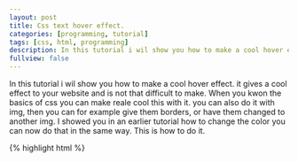 ```yaml
---
layout: post
title: Css text hover effect.
categories: [programming, tutorial]
tags: [css, html, programming]
description: In this tutorial i wil show you how to make a cool hover effect.
fullview: false
---
```


In this tutorial i wil show you how to make a cool hover effect. it gives a cool effect to your website and is not that difficult to make.
When you kwon the basics of css you can make reale cool this with it.
you can also do it with img, then you can for example give them borders, or have them changed to another img.
I showed you in an earlier tutorial how to change the color you can now do that in the same way.
This is how to do it. 

{% highlight html %}
<html>
  <head>
    <style>
      p.tutorial {
      color: green;
      }
      
      p.tutorial:hover {
      color: blue;
      }
      </style>
    </head>
  <body> 
  <p class="tutorial">HOVER ME!!!</p>
  </body>
  </html>    
{% endhighlight %}

And this is the end result.
<html>
  <head>
    <style>
      p.tutorial {
      color: bleu;
      }
      
      p.tutorial:hover {
      color: green;
      }
      </style>
    </head>
  <body> 
  <p class="tutorial">HOVER ME!!!</p>
  </body>
  </html>
  
I hope you did it and learned something from it.
